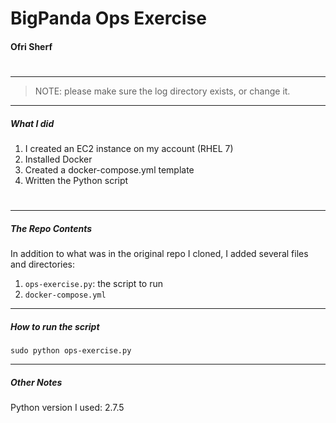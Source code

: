 # BigPanda Ops Exercise
#### Ofri Sherf
#

------------------------------------------

> NOTE: please make sure the log directory exists, or change it.
-------------------------------------------

##### What I did
1. I created an EC2 instance on my account (RHEL 7)
2. Installed Docker
3. Created a docker-compose.yml template
4. Written the Python script

#

------------------------------------------------------
##### The Repo Contents
In addition to what was in the original repo I cloned, I added several files and directories:
1. `ops-exercise.py`: the script to run
2. `docker-compose.yml`

-------------------------
##### How to run the script
`sudo python ops-exercise.py`

------------------------------------------
##### Other Notes
Python version I used: 2.7.5
